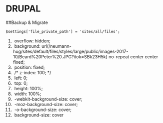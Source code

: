 # DRUPAL

##Backup & Migrate



```
$settings['file_private_path'] = 'sites/all/files';
```



1. 
   ​    overflow: hidden;
2. ​    background: url(/neumann-hug/sites/default/files/styles/large/public/images-2017-10/Beard%20Peter%20.JPG?itok=SBk23H5k) no-repeat center center fixed;
3. ​    position: fixed;
4. ​    /* z-index: 100; */
5. ​    left: 0;
6. ​    top: 0;
7. ​    height: 100%;
8. ​    width: 100%;
9. ​    -webkit-background-size: cover;
10. ​    -moz-background-size: cover;
11. ​    -o-background-size: cover;
12. ​    background-size: cover